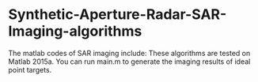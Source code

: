 # Synthetic-Aperture-Radar-SAR-Imaging-algorithms
The matlab codes of SAR imaging include: These algorithms are tested on Matlab 2015a. You can run main.m to generate the imaging results of ideal point targets.
